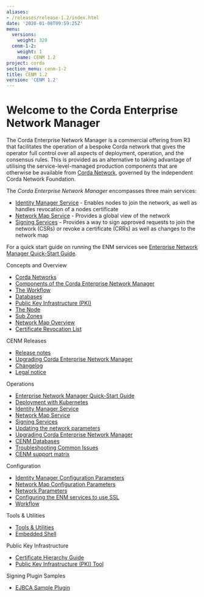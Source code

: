 ```yaml
---
aliases:
- /releases/release-1.2/index.html
date: '2020-01-08T09:59:25Z'
menu:
  versions:
    weight: 320
  cenm-1-2:
    weight: 1
    name: CENM 1.2
project: corda
section_menu: cenm-1-2
title: CENM 1.2
version: 'CENM 1.2'
---
```



# Welcome to the Corda Enterprise Network Manager

The Corda Enterprise Network Manager is a commercial offering from R3 that facilitates the operation of a bespoke
Corda network that gives the operator full control over all aspects of deployment, operation, and the consensus rules.
This is provided as an alternative to taking advantage of utilising the service-level-managed production components
that are otherwise be available from [Corda Network](https://corda.network), governed by the independent
Corda Network Foundation.

The *Corda Enterprise Network Manager* encompasses three main services:


* [Identity Manager Service](../../../../../en/platform/corda/1.2/cenm/identity-manager.md) - Enables nodes to join the network, as well as handles revocation of a nodes certificate
* [Network Map Service](../../../../../en/platform/corda/1.2/cenm/network-map.md) - Provides a global view of the network
* [Signing Services](../../../../../en/platform/corda/1.2/cenm/signing-service.md) - Provides a way to sign approved requests to join the network (CSRs) or revoke a certificate
(CRRs) as well as changes to the network map

For a quick start guide on running the ENM services see [Enterprise Network Manager Quick-Start Guide](../../../../../en/platform/corda/1.2/cenm/quick-start.md).


Concepts and Overview

* [Corda Networks](../../../../../en/platform/corda/1.2/cenm/corda-networks.md)
* [Components of the Corda Enterprise Network Manager](../../../../../en/platform/corda/1.2/cenm/enm-components.md)
* [The Workflow](../../../../../en/platform/corda/1.2/cenm/enm-components.html#the-workflow)
* [Databases](../../../../../en/platform/corda/1.2/cenm/enm-components.html#databases)
* [Public Key Infrastructure (PKI)](../../../../../en/platform/corda/1.2/cenm/enm-components.html#public-key-infrastructure-pki)
* [The Node](../../../../../en/platform/corda/1.2/cenm/enm-components.html#the-node)
* [Sub Zones](../../../../../en/platform/corda/1.2/cenm/sub-zones.md)
* [Network Map Overview](../../../../../en/platform/corda/1.2/cenm/network-map-overview.md)
* [Certificate Revocation List](../../../../../en/platform/corda/1.2/cenm/certificate-revocation.md)




CENM Releases

* [Release notes](../../../../../en/platform/corda/1.2/cenm/release-notes.md)
* [Upgrading Corda Enterprise Network Manager](../../../../../en/platform/corda/1.2/cenm/upgrade-notes.md)
* [Changelog](../../../../../en/platform/corda/1.2/cenm/changelog.md)
* [Legal notice](../../../../../en/platform/corda/1.2/cenm/legal-info-1.2.3.md)




Operations

* [Enterprise Network Manager Quick-Start Guide](../../../../../en/platform/corda/1.2/cenm/quick-start.md)
* [Deployment with Kubernetes](../../../../../en/platform/corda/1.2/cenm/deployment-kubernetes.md)
* [Identity Manager Service](../../../../../en/platform/corda/1.2/cenm/identity-manager.md)
* [Network Map Service](../../../../../en/platform/corda/1.2/cenm/network-map.md)
* [Signing Services](../../../../../en/platform/corda/1.2/cenm/signing-service.md)
* [Updating the network parameters](../../../../../en/platform/corda/1.2/cenm/updating-network-parameters.md)
* [Upgrading Corda Enterprise Network Manager](../../../../../en/platform/corda/1.2/cenm/upgrade-notes.md)
* [CENM Databases](../../../../../en/platform/corda/1.2/cenm/database-set-up.md)
* [Troubleshooting Common Issues](../../../../../en/platform/corda/1.2/cenm/troubleshooting-common-issues.md)
* [CENM support matrix](../../../../../en/platform/corda/1.2/cenm/cenm-support-matrix.md)




Configuration

* [Identity Manager Configuration Parameters](../../../../../en/platform/corda/1.2/cenm/config-identity-manager-parameters.md)
* [Network Map Configuration Parameters](../../../../../en/platform/corda/1.2/cenm/config-network-map-parameters.md)
* [Network Parameters](../../../../../en/platform/corda/1.2/cenm/config-network-parameters.md)
* [Configuring the ENM services to use SSL](../../../../../en/platform/corda/1.2/cenm/enm-with-ssl.md)
* [Workflow](workflow.md)




Tools & Utilities

* [Tools & Utilities](../../../../../en/platform/corda/1.2/cenm/tools-index.md)
* [Embedded Shell](../../../../../en/platform/corda/1.2/cenm/shell.md)




Public Key Infrastructure

* [Certificate Hierarchy Guide](../../../../../en/platform/corda/1.2/cenm/pki-guide.md)
* [Public Key Infrastructure (PKI) Tool](../../../../../en/platform/corda/1.2/cenm/pki-tool.md)




Signing Plugin Samples

* [EJBCA Sample Plugin](../../../../../en/platform/corda/1.2/cenm/ejbca-plugin.md)
